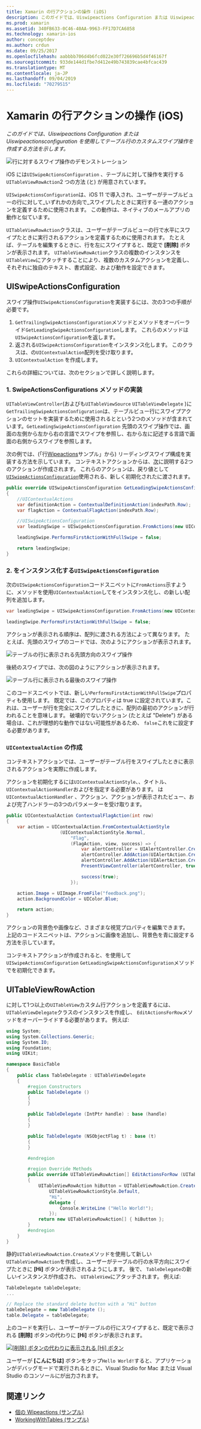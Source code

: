 ```yaml
---
title: Xamarin の行アクションの操作 (iOS)
description: このガイドでは、Uiswipeactions Configuration または Uiswipeactionsconfiguration を使用してテーブル行のカスタムスワイプ操作を作成する方法を示します。
ms.prod: xamarin
ms.assetid: 340FB633-0C46-40AA-9963-FF17D7CA6858
ms.technology: xamarin-ios
author: conceptdev
ms.author: crdun
ms.date: 09/25/2017
ms.openlocfilehash: aabbbb706d4b6fcd022e30f726696b5d4f46167f
ms.sourcegitcommit: 933de144d1fbe7d412e49b743839cae4bfcac439
ms.translationtype: MT
ms.contentlocale: ja-JP
ms.lasthandoff: 09/04/2019
ms.locfileid: "70279515"
---
```

# <a name="working-with-row-actions-in-xamarinios"></a>Xamarin の行アクションの操作 (iOS)

_このガイドでは、Uiswipeactions Configuration または Uiswipeactionsconfiguration を使用してテーブル行のカスタムスワイプ操作を作成する方法を示します。_

![行に対するスワイプ操作のデモンストレーション](row-action-images/action02.png)

iOS には`UISwipeActionsConfiguration` 、テーブルに対して操作を実行する`UITableViewRowAction`2 つの方法 (と) が用意されています。

`UISwipeActionsConfiguration`は、iOS 11 で導入され、ユーザーがテーブルビューの行に対して_いずれかの方向で_スワイプしたときに実行する一連のアクションを定義するために使用されます。 この動作は、ネイティブのメールアプリの動作と似ています。

`UITableViewRowAction`クラスは、ユーザーがテーブルビューの行で水平にスワイプたときに実行されるアクションを定義するために使用されます。
たとえば、テーブルを編集するときに、行を左にスワイプすると、既定で **[削除]** ボタンが表示されます。 `UITableViewRowAction`クラスの複数のインスタンスを`UITableView`にアタッチすることにより、複数のカスタムアクションを定義し、それぞれに独自のテキスト、書式設定、および動作を設定できます。


## <a name="uiswipeactionsconfiguration"></a>UISwipeActionsConfiguration

スワイプ操作`UISwipeActionsConfiguration`を実装するには、次の3つの手順が必要です。

1. `GetTrailingSwipeActionsConfiguration`メソッドとメソッドをオーバーライド`GetLeadingSwipeActionsConfiguration`します。 これらのメソッドは`UISwipeActionsConfiguration`を返します。
2. 返される`UISwipeActionsConfiguration`をインスタンス化します。 このクラスは、の`UIContextualAction`配列を受け取ります。
3. `UIContextualAction` を作成します。

これらの詳細については、次のセクションで詳しく説明します。

### <a name="1-implementing-the-swipeactionsconfigurations-methods"></a>1. SwipeActionsConfigurations メソッドの実装

`UITableViewController`(およびも`UITableViewSource` `UITableViewDelegate` )に`GetTrailingSwipeActionsConfiguration`は、テーブルビュー行にスワイプアクションのセットを実装するために使用されるとという2つのメソッドが含まれています。`GetLeadingSwipeActionsConfiguration` 先頭のスワイプ操作では、画面の左側から左から右の言語でスワイプを参照し、右から左に記述する言語で画面の右側からスワイプを参照します。

次の例では、(「行[Wipeactions](https://docs.microsoft.com/samples/xamarin/ios-samples/tableswipeactions)サンプル」から) リーディングスワイプ構成を実装する方法を示しています。 コンテキストアクションからは、[次](#create-uicontextualaction)に説明する2つのアクションが作成されます。 これらのアクションは、戻り値として[`UISwipeActionsConfiguration`](#create-uiswipeactionsconfigurations)使用される、新しく初期化されたに渡されます。


```csharp
public override UISwipeActionsConfiguration GetLeadingSwipeActionsConfiguration(UITableView tableView, NSIndexPath indexPath)
{
    //UIContextualActions
    var definitionAction = ContextualDefinitionAction(indexPath.Row);
    var flagAction = ContextualFlagAction(indexPath.Row);

    //UISwipeActionsConfiguration
    var leadingSwipe = UISwipeActionsConfiguration.FromActions(new UIContextualAction[] { flagAction, definitionAction });

    leadingSwipe.PerformsFirstActionWithFullSwipe = false;

    return leadingSwipe;
}
```

<a name="create-uiswipeactionsconfigurations" />

### <a name="2-instantiate-a-uiswipeactionsconfiguration"></a>2. をインスタンス化する`UISwipeActionsConfiguration`

次の`UISwipeActionsConfiguration`コードスニペットに`FromActions`示すように、メソッドを使用`UIContextualAction`してをインスタンス化し、の新しい配列を追加します。

```csharp
var leadingSwipe = UISwipeActionsConfiguration.FromActions(new UIContextualAction[] { flagAction, definitionAction })

leadingSwipe.PerformsFirstActionWithFullSwipe = false;
```

アクションが表示される順序は、配列に渡される方法によって異なります。 たとえば、先頭のスワイプのコードでは、次のようにアクションが表示されます。

![テーブルの行に表示される先頭方向のスワイプ操作](row-action-images/action03.png)

後続のスワイプでは、次の図のようにアクションが表示されます。

![テーブル行に表示される最後のスワイプ操作](row-action-images/action04.png)

このコードスニペットでは、新しい`PerformsFirstActionWithFullSwipe`プロパティも使用します。 既定では、このプロパティは true に設定されています。これは、ユーザーが行を完全にスワイプしたときに、配列の最初のアクションが行われることを意味します。 破壊的でないアクション (たとえば "Delete") がある場合は、これが理想的な動作ではない可能性があるため、 `false`これをに設定する必要があります。

<a name="create-uicontextualaction" />

### <a name="create-a-uicontextualaction"></a>`UIContextualAction` の作成

コンテキストアクションでは、ユーザーがテーブル行をスワイプしたときに表示されるアクションを実際に作成します。

アクションを初期化するには`UIContextualActionStyle`、、タイトル、 `UIContextualActionHandler`およびを指定する必要があります。 は`UIContextualActionHandler` 、アクション、アクションが表示されたビュー、および完了ハンドラーの3つのパラメーターを受け取ります。

```csharp
public UIContextualAction ContextualFlagAction(int row)
{
    var action = UIContextualAction.FromContextualActionStyle
                    (UIContextualActionStyle.Normal,
                        "Flag",
                        (FlagAction, view, success) => {
                            var alertController = UIAlertController.Create($"Report {words[row]}?", "", UIAlertControllerStyle.Alert);
                            alertController.AddAction(UIAlertAction.Create("Cancel", UIAlertActionStyle.Cancel, null));
                            alertController.AddAction(UIAlertAction.Create("Yes", UIAlertActionStyle.Destructive, null));
                            PresentViewController(alertController, true, null);

                            success(true);
                        });

    action.Image = UIImage.FromFile("feedback.png");
    action.BackgroundColor = UIColor.Blue;

    return action;
}
```

アクションの背景色や画像など、さまざまな視覚プロパティを編集できます。 上記のコードスニペットは、アクションに画像を追加し、背景色を青に設定する方法を示しています。

コンテキストアクションが作成されると、を使用して`UISwipeActionsConfiguration` `GetLeadingSwipeActionsConfiguration`メソッドでを初期化できます。

## <a name="uitableviewrowaction"></a>UITableViewRowAction

に対して1つ以上の`UITableView`カスタム行アクションを定義するには、 `UITableViewDelegate`クラスのインスタンスを作成し、 `EditActionsForRow`メソッドをオーバーライドする必要があります。 例えば:

```csharp
using System;
using System.Collections.Generic;
using System.IO;
using Foundation;
using UIKit;

namespace BasicTable
{
    public class TableDelegate : UITableViewDelegate
    {
        #region Constructors
        public TableDelegate ()
        {
        }

        public TableDelegate (IntPtr handle) : base (handle)
        {
        }

        public TableDelegate (NSObjectFlag t) : base (t)
        {
        }

        #endregion

        #region Override Methods
        public override UITableViewRowAction[] EditActionsForRow (UITableView tableView, NSIndexPath indexPath)
        {
            UITableViewRowAction hiButton = UITableViewRowAction.Create (
                UITableViewRowActionStyle.Default,
                "Hi",
                delegate {
                    Console.WriteLine ("Hello World!");
                });
            return new UITableViewRowAction[] { hiButton };
        }
        #endregion
    }
}
```

静的`UITableViewRowAction.Create`メソッドを使用して新しい`UITableViewRowAction`を作成し、ユーザーがテーブルの行の水平方向にスワイプたときに **[Hi]** ボタンが表示されるようにします。 後で、 `TableDelegate`の新しいインスタンスが作成され、 `UITableView`にアタッチされます。 例えば:

```csharp
TableDelegate tableDelegate;
...

// Replace the standard delete button with a "Hi" button
tableDelegate = new TableDelegate ();
table.Delegate = tableDelegate;

```

上のコードを実行し、ユーザーがテーブルの行にスワイプすると、既定で表示される **[削除]** ボタンの代わりに **[Hi]** ボタンが表示されます。

[![](row-action-images/action01.png "[削除] ボタンの代わりに表示される [Hi] ボタン")](row-action-images/action01.png#lightbox)

ユーザーが **[こんにちは]** ボタンをタップ`Hello World!`すると、アプリケーションがデバッグモードで実行されるときに、Visual Studio for Mac または Visual Studio のコンソールにが出力されます。



## <a name="related-links"></a>関連リンク

- [個の Wipeactions (サンプル)](https://docs.microsoft.com/samples/xamarin/ios-samples/tableswipeactions)
- [WorkingWithTables (サンプル)](https://docs.microsoft.com/samples/xamarin/ios-samples/workingwithtables)
